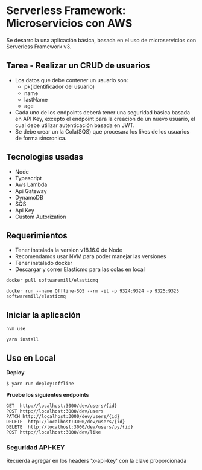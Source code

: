 # Serverless Framework: Microservicios con AWS
Se desarrolla una aplicación básica, basada en el uso de microservicios con Serverless Framework v3.

## Tarea - Realizar un CRUD de usuarios
- Los datos que debe contener un usuario son:
   - pk(identificador del usuario)
   - name
   - lastName
   - age
- Cada uno de los endpoints deberá tener una seguridad básica basada en API Key, excepto el endpoint para la creación de un nuevo usuario, el cual debe utilizar autenticación basada en JWT.
- Se debe crear un la Cola(SQS) que procesara los likes de los usuarios de forma sincronica.

## Tecnologias usadas
- Node
- Typescript
- Aws Lambda
- Api Gateway
- DynamoDB
- SQS
- Api Key
- Custom Autorization

## Requerimientos
- Tener instalada la version v18.16.0 de Node
- Recomendamos usar NVM para poder manejar las versiones
- Tener instalado docker
- Descargar y correr Elasticmq para las colas en local


```shell
docker pull softwaremill/elasticmq

docker run --name Offline-SQS --rm -it -p 9324:9324 -p 9325:9325 softwaremill/elasticmq
```


## Iniciar la aplicación

```
nvm use
```

```
yarn install
```

## Uso en Local

**Deploy**

```
$ yarn run deploy:offline
```

**Pruebe los siguientes endpoints**

```
GET  http://localhost:3000/dev/users/{id}
POST http://localhost:3000/dev/users
PATCH http://localhost:3000/dev/users/{id}
DELETE  http://localhost:3000/dev/users/{id}
DELETE  http://localhost:3000/dev/users/py/{id}
POST http://localhost:3000/dev/like
```

### Seguridad API-KEY
Recuerda agregar en los headers 'x-api-key' con la clave proporcionada